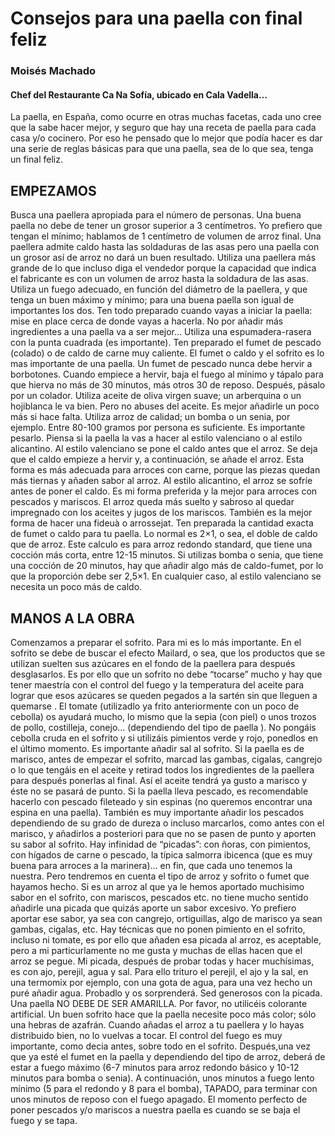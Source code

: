 # Consejos para una paella con final feliz

### Moisés Machado
#### Chef del Restaurante Ca Na Sofía, ubicado en Cala Vadella…

La paella, en España, como ocurre en otras muchas facetas, cada uno cree que la sabe hacer mejor, y seguro que hay una receta de paella para cada casa y/o cocinero. Por eso he pensado que lo mejor que podía hacer es dar una serie de reglas básicas para que una paella, sea de lo que sea, tenga un final feliz.

## EMPEZAMOS

Busca una paellera apropiada para el número de personas.
Una buena paella no debe de tener un grosor superior a 3 centímetros. Yo prefiero que tengan el mínimo; hablamos de 1 centímetro de volumen de arroz final. Una paellera admite caldo hasta las soldaduras de las asas pero una paella con un grosor así de arroz no dará un buen resultado.
Utiliza una paellera más grande de lo que incluso diga el vendedor porque la capacidad que indica el fabricante es con un volumen de arroz hasta la soldadura de las asas.
Utiliza un fuego adecuado, en función del diámetro de la paellera, y que tenga un buen máximo y mínimo; para una buena paella son igual de importantes los dos.
Ten todo preparado cuando vayas a iniciar la paella: mise en place cerca de donde vayas a hacerla.
No por añadir más ingredientes a una paella va a ser mejor…
Utiliza una espumadera-rasera con la punta cuadrada (es importante).
Ten preparado el fumet de pescado (colado) o de caldo de carne muy caliente. El fumet o caldo y el sofrito es lo mas importante de una paella. Un fumet de pescado nunca debe hervir a borbotones. Cuando empiece a hervir, baja el fuego al mínimo y tápalo para que hierva no más de 30 minutos, más otros 30 de reposo. Después, pásalo por un colador.
Utiliza aceite de oliva virgen suave; un arberquina o un hojiblanca le va bien. Pero no abuses del aceite. Es mejor añadirle un poco más si hace falta.
Utiliza arroz de calidad; un bomba o un senia, por ejemplo. Entre 80-100 gramos por persona es suficiente. Es importante pesarlo.
Piensa si la paella la vas a hacer al estilo valenciano o al estilo alicantino.
Al estilo valenciano se pone el caldo antes que el arroz. Se deja que el caldo empieze a hervir y, a continuación, se añade el arroz. Esta forma es más adecuada para arroces con carne, porque las piezas quedan más tiernas y añaden sabor al arroz.
Al estilo alicantino, el arroz se sofríe antes de poner el caldo. Es mi forma preferida y la mejor para arroces con pescados y mariscos. El arroz queda más suelto y sabroso al quedar impregnado con los aceites y jugos de los mariscos. También es la mejor forma de hacer una fideuà o arrossejat.
Ten preparada la cantidad exacta de fumet o caldo para tu paella. Lo normal es 2×1, o sea, el doble de caldo que de arroz. Este calculo es para arroz redondo standard, que tiene una cocción más corta, entre  12-15 minutos. Si utilizas bomba o senia, que tiene una cocción de 20 minutos, hay que añadir algo más de caldo-fumet, por lo que la proporción debe ser 2,5×1. En cualquier caso, al estilo valenciano se necesita un poco más de caldo.

## MANOS A LA OBRA

Comenzamos a preparar el sofrito. Para mi es lo más importante. En el sofrito se debe de buscar el efecto Mailard, o sea, que los productos que se utilizan suelten sus azúcares en el fondo de la paellera para después desglasarlos. Es por ello que un sofrito no debe “tocarse” mucho y hay que tener maestría con el control del fuego y la temperatura del aceite para lograr que esos azúcares se queden pegados a la sartén sin que lleguen a quemarse .
El tomate (utilizadlo ya frito anteriormente con un poco de cebolla) os ayudará mucho, lo mismo que la sepia (con piel) o unos trozos de pollo, costilleja, conejo… (dependiendo del tipo de paella ).
No pongáis cebolla cruda en el sofrito y si utilizáis pimientos verde y rojo, ponedlos en el último momento. Es importante añadir sal al sofrito.
Si la paella es de marisco, antes de empezar el sofrito, marcad las gambas, cigalas, cangrejo o lo que tengáis en el aceite y retirad todos los ingredientes de la paellera para después ponerlas al final. Así el aceite tendrá ya gusto a marisco y éste no se pasará de punto.
Si la paella lleva pescado, es recomendable hacerlo con pescado fileteado y sin espinas (no queremos encontrar una espina en una paella). También es muy importante añadir los pescados dependiendo de su grado de dureza o incluso marcarlos, como antes con el marisco, y añadirlos a posteriori para que no se pasen de punto y aporten su sabor al sofrito.
Hay infinidad de “picadas”: con ñoras, con pimientos, con hígados de carne o pescado, la típica salmorra ibicenca (que es muy buena para arroces a la marinera)… en fin, que cada uno tenemos la nuestra. Pero tendremos en cuenta el tipo de arroz y sofrito o fumet que hayamos hecho. Si es un arroz al que ya le hemos aportado muchisimo sabor en el sofrito, con mariscos, pescados etc. no tiene mucho sentido añadirle una picada que quizás aporte un sabor excesivo. Yo prefiero aportar ese sabor, ya sea con cangrejo, ortiguillas, algo de marisco ya sean gambas, cigalas, etc. Hay técnicas que no ponen pimiento en el sofrito, incluso ni tomate, es por ello que añaden esa picada al arroz, es aceptable, pero a mi particurlamente no me gusta y muchas de ellas hacen que el arroz se pegue. Mi picada, después de probar todas y hacer muchísimas, es con ajo, perejil, agua y sal. Para ello trituro el perejil, el ajo y la sal, en una termomix por ejemplo, con una gota de agua, para una vez hecho un puré añadir agua. Probadlo y os sorprenderá. Sed generosos con la picada.
Una paella NO DEBE DE SER AMARILLA. Por favor, no utilicéis colorante artificial. Un buen sofrito hace que la paella necesite poco más color; sólo una hebras de azafrán.
Cuando añadas el arroz a tu paellera y lo hayas distribuido bien, no lo vuelvas a tocar.
El control del fuego es muy importante, como decia antes, sobre todo en el sofrito. Después,una vez que ya esté el fumet en la paella y dependiendo del tipo de arroz, deberá de estar a fuego máximo (6-7 minutos para arroz redondo básico y 10-12 minutos para bomba o senia). A continuación, unos minutos a fuego lento mínimo (5 para el redondo y 8 para el bomba), TAPADO, para terminar con unos minutos de reposo con el fuego apagado.
El momento perfecto de poner pescados y/o mariscos a nuestra paella es cuando se se baja el fuego y se tapa.
